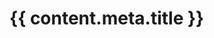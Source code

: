 
<script setup>
/*
1. Get param : ( km-to-m )
2. Sort param to get category : ( Length )
3. Get Data with id=Length
4. render that data with importing the require component
*/

import { useData } from 'vitepress';
import { data } from '../data/example.data.js';
import Length from '../components/Length.vue';

const { params } = useData();
const response = data.data.filter((x) => {
    return x.id == params.value.length;
})

const content = response[0]



</script>

# {{ content.meta.title }}

<Length />